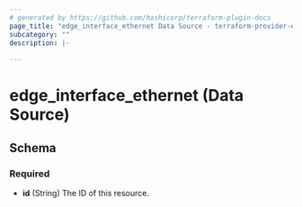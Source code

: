 ```yaml
---
# generated by https://github.com/hashicorp/terraform-plugin-docs
page_title: "edge_interface_ethernet Data Source - terraform-provider-edge"
subcategory: ""
description: |-
  
---
```


# edge_interface_ethernet (Data Source)





<!-- schema generated by tfplugindocs -->
## Schema

### Required

- **id** (String) The ID of this resource.


